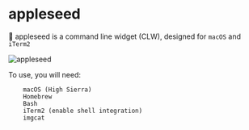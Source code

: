 # appleseed
 appleseed is a command line widget (CLW), designed for `macOS` and `iTerm2`

![appleseed](https://github.com/mattinclude/macOS/blob/master/img/appleseed2.png)

To use, you will need:
        
        macOS (High Sierra)
        Homebrew
        Bash
        iTerm2 (enable shell integration)
        imgcat 
